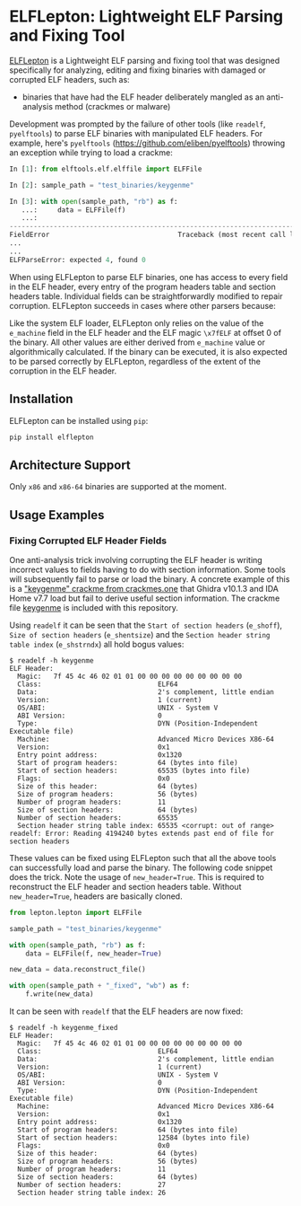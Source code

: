 # ELFLepton: Lightweight ELF Parsing and Fixing Tool

[ELFLepton](https://github.com/nikhilh-20/lepton) is a Lightweight ELF parsing and fixing tool that was designed specifically for analyzing, editing and fixing binaries with damaged or corrupted ELF headers, such as:

 - binaries that have had the ELF header deliberately mangled as an anti-analysis method (crackmes or malware)

Development was prompted by the failure of other tools (like `readelf`, `pyelftools`) to parse ELF binaries with manipulated ELF headers. For example, here's `pyelftools` (https://github.com/eliben/pyelftools) throwing an exception while trying to load a crackme:

```python
In [1]: from elftools.elf.elffile import ELFFile

In [2]: sample_path = "test_binaries/keygenme"

In [3]: with open(sample_path, "rb") as f:
   ...:     data = ELFFile(f)
   ...: 
---------------------------------------------------------------------------
FieldError                                Traceback (most recent call last)
...
...
ELFParseError: expected 4, found 0
```

When using ELFLepton to parse ELF binaries, one has access to every field in the ELF header, every entry of the program headers table and section headers table. Individual fields can be straightforwardly modified to repair corruption. ELFLepton succeeds in cases where other parsers because:

Like the system ELF loader, ELFLepton only relies on the value of the `e_machine` field in the ELF header and the ELF magic `\x7fELF` at offset 0 of the binary. All other values are either derived from `e_machine` value or algorithmically calculated. If the binary can be executed, it is also expected to be parsed correctly by ELFLepton, regardless of the extent of the corruption in the ELF header.

## Installation

ELFLepton can be installed using `pip`:

```bash
pip install elflepton
```

## Architecture Support

Only `x86` and `x86-64` binaries are supported at the moment.

## Usage Examples

### Fixing Corrupted ELF Header Fields

One anti-analysis trick involving corrupting the ELF header is writing incorrect values to fields having to do with section information. Some tools will subsequently fail to parse or load the binary. A concrete example of this is a ["keygenme" crackme from crackmes.one](https://crackmes.one/crackme/5d7c66d833c5d46f00e2c45b) that Ghidra v10.1.3 and IDA Home v7.7 load but fail to derive useful section information. The crackme file [keygenme](https://github.com/nikhilh-20/lepton/blob/master/test_binaries/keygenme) is included with this repository.

Using `readelf` it can be seen that the `Start of section headers` (`e_shoff`), `Size of section headers` (`e_shentsize`) and the `Section header string table index` (`e_shstrndx`) all hold bogus values:

```shell
$ readelf -h keygenme
ELF Header:
  Magic:   7f 45 4c 46 02 01 01 00 00 00 00 00 00 00 00 00 
  Class:                             ELF64
  Data:                              2's complement, little endian
  Version:                           1 (current)
  OS/ABI:                            UNIX - System V
  ABI Version:                       0
  Type:                              DYN (Position-Independent Executable file)
  Machine:                           Advanced Micro Devices X86-64
  Version:                           0x1
  Entry point address:               0x1320
  Start of program headers:          64 (bytes into file)
  Start of section headers:          65535 (bytes into file)
  Flags:                             0x0
  Size of this header:               64 (bytes)
  Size of program headers:           56 (bytes)
  Number of program headers:         11
  Size of section headers:           64 (bytes)
  Number of section headers:         65535
  Section header string table index: 65535 <corrupt: out of range>
readelf: Error: Reading 4194240 bytes extends past end of file for section headers
```

These values can be fixed using ELFLepton such that all the above tools can successfully load and parse the binary. The following code snippet does the trick. Note the usage of `new_header=True`. This is required to reconstruct the ELF header and section headers table. Without `new_header=True`, headers are basically cloned.

```python
from lepton.lepton import ELFFile

sample_path = "test_binaries/keygenme"

with open(sample_path, "rb") as f:
    data = ELFFile(f, new_header=True)

new_data = data.reconstruct_file()

with open(sample_path + "_fixed", "wb") as f:
    f.write(new_data)
```

It can be seen with `readelf` that the ELF headers are now fixed:

```
$ readelf -h keygenme_fixed
ELF Header:
  Magic:   7f 45 4c 46 02 01 01 00 00 00 00 00 00 00 00 00 
  Class:                             ELF64
  Data:                              2's complement, little endian
  Version:                           1 (current)
  OS/ABI:                            UNIX - System V
  ABI Version:                       0
  Type:                              DYN (Position-Independent Executable file)
  Machine:                           Advanced Micro Devices X86-64
  Version:                           0x1
  Entry point address:               0x1320
  Start of program headers:          64 (bytes into file)
  Start of section headers:          12584 (bytes into file)
  Flags:                             0x0
  Size of this header:               64 (bytes)
  Size of program headers:           56 (bytes)
  Number of program headers:         11
  Size of section headers:           64 (bytes)
  Number of section headers:         27
  Section header string table index: 26
```